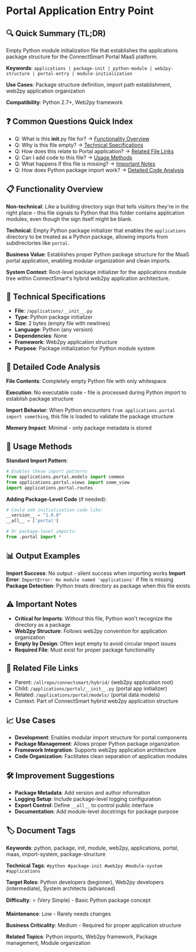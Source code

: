 # Portal Application Entry Point

## 🔍 Quick Summary (TL;DR)
Empty Python module initialization file that establishes the applications package structure for the ConnectSmart Portal MaaS platform.

**Keywords**: `applications | package-init | python-module | web2py-structure | portal-entry | module-initialization`

**Use Cases**: Package structure definition, import path establishment, web2py application organization

**Compatibility**: Python 2.7+, Web2py framework

## ❓ Common Questions Quick Index
- Q: What is this __init__.py file for? → [Functionality Overview](#functionality-overview)
- Q: Why is this file empty? → [Technical Specifications](#technical-specifications)
- Q: How does this relate to Portal application? → [Related File Links](#related-file-links)
- Q: Can I add code to this file? → [Usage Methods](#usage-methods)
- Q: What happens if this file is missing? → [Important Notes](#important-notes)
- Q: How does Python package import work? → [Detailed Code Analysis](#detailed-code-analysis)

## 📋 Functionality Overview
**Non-technical**: Like a building directory sign that tells visitors they're in the right place - this file signals to Python that this folder contains application modules, even though the sign itself might be blank.

**Technical**: Empty Python package initializer that enables the `applications` directory to be treated as a Python package, allowing imports from subdirectories like `portal`.

**Business Value**: Establishes proper Python package structure for the MaaS portal application, enabling modular organization and clean imports.

**System Context**: Root-level package initializer for the applications module tree within ConnectSmart's hybrid web2py application architecture.

## 🔧 Technical Specifications
- **File**: `/applications/__init__.py`
- **Type**: Python package initializer
- **Size**: 2 bytes (empty file with newlines)
- **Language**: Python (any version)
- **Dependencies**: None
- **Framework**: Web2py application structure
- **Purpose**: Package initialization for Python module system

## 📝 Detailed Code Analysis
**File Contents**: Completely empty Python file with only whitespace

**Execution**: No executable code - file is processed during Python import to establish package structure

**Import Behavior**: When Python encounters `from applications.portal import something`, this file is loaded to validate the package structure

**Memory Impact**: Minimal - only package metadata is stored

## 🚀 Usage Methods
**Standard Import Pattern**:
```python
# Enables these import patterns
from applications.portal.models import common
from applications.portal.views import some_view
import applications.portal.routes
```

**Adding Package-Level Code** (if needed):
```python
# Could add initialization code like:
__version__ = "1.0.0"
__all__ = ['portal']

# Or package-level imports:
from .portal import *
```

## 📊 Output Examples
**Import Success**: No output - silent success when importing works
**Import Error**: `ImportError: No module named 'applications'` if file is missing
**Package Detection**: Python treats directory as package when this file exists

## ⚠️ Important Notes
- **Critical for Imports**: Without this file, Python won't recognize the directory as a package
- **Web2py Structure**: Follows web2py convention for application organization
- **Empty by Design**: Often kept empty to avoid circular import issues
- **Required File**: Must exist for proper package functionality

## 🔗 Related File Links
- Parent: `/allrepo/connectsmart/hybrid/` (web2py application root)
- Child: `/applications/portal/__init__.py` (portal app initializer)
- Related: `/applications/portal/models/` (portal data models)
- Context: Part of ConnectSmart hybrid web2py application structure

## 📈 Use Cases
- **Development**: Enables modular import structure for portal components
- **Package Management**: Allows proper Python package organization
- **Framework Integration**: Supports web2py application architecture
- **Code Organization**: Facilitates clean separation of application modules

## 🛠️ Improvement Suggestions
- **Package Metadata**: Add version and author information
- **Logging Setup**: Include package-level logging configuration
- **Export Control**: Define `__all__` to control public interface
- **Documentation**: Add module-level docstrings for package purpose

## 🏷️ Document Tags
**Keywords**: python, package, init, module, web2py, applications, portal, maas, import-system, package-structure

**Technical Tags**: `#python #package-init #web2py #module-system #applications`

**Target Roles**: Python developers (beginner), Web2py developers (intermediate), System architects (advanced)

**Difficulty**: ⭐ (Very Simple) - Basic Python package concept

**Maintenance**: Low - Rarely needs changes

**Business Criticality**: Medium - Required for proper application structure

**Related Topics**: Python imports, Web2py framework, Package management, Module organization